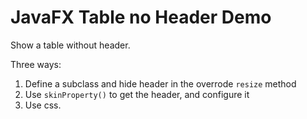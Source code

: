JavaFX Table no Header Demo
===========================

Show a table without header.

Three ways:

1. Define a subclass and hide header in the overrode `resize` method
2. Use `skinProperty()` to get the header, and configure it
3. Use css.

